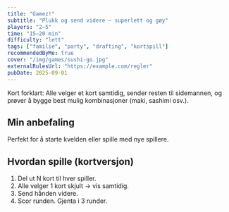 ```yaml
---
title: "Gamez!"
subtitle: "Plukk og send videre – superlett og gøy"
players: "2–5"
time: "15–20 min"
difficulty: "lett"
tags: ["familie", "party", "drafting", "kortspill"]
recommendedByMe: true
cover: "/img/games/sushi-go.jpg"
externalRulesUrl: "https://example.com/regler"
pubDate: 2025-09-01
---
```


Kort forklart: Alle velger et kort samtidig, sender resten til sidemannen, og prøver å bygge best mulig kombinasjoner (maki, sashimi osv.).

## Min anbefaling

Perfekt for å starte kvelden eller spille med nye spillere.

## Hvordan spille (kortversjon)

1. Del ut N kort til hver spiller.
2. Alle velger 1 kort skjult → vis samtidig.
3. Send hånden videre.
4. Scor runden. Gjenta i 3 runder.
